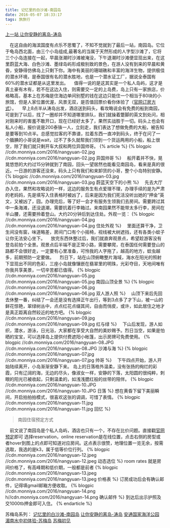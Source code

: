 ```yaml
---
title: 记忆里的白沙滩-南园岛
date: 2016-05-07 18:33:17
tags: 旅旅行
---
```

[上一站 让你安静的离岛-涛岛](//monniya.com/2016/04/18/kohtao/)

 在这自由的海滨国度有点乐不思蜀了，不知不觉就到了最后一站，南园岛。它位于龟岛西北面，由三个小岛组成,最著名的当属于天然形成的人字型沙滩了，它将三个小岛连接在一起，早晨涨潮时沙滩被淹没，下午退潮时沙滩便显现出来，在这里蔚蓝大海、白色沙滩、墨绿岛屿形成极别致的景色，在游人没有到来的早晨和黄昏，安静得仿佛岛上只剩下你。海中有美丽的珊瑚礁和丰富的海洋生物，提供极佳的潜水环境，是泰国很有名的潜水胜地，也是一个潜水证工厂，据说全泰国有60%的潜水证都是从这里发出。
 值得一说的是这其实是一个私人岛屿，这才是真土豪有木有，若不在这边入住，则需要交一定的上岛费，岛上只有一家旅店，价格略高，基本上在苏梅是住海边单间别墅的钱在这边只能住一个相当于80块的小旅馆，但是人家位置优渥，风景无双，是否值回票价看你体验了（[官网订房方式](//monniya.com/2016/05/07/nangyuan/#bookingstyle)）。
 早上8点半从涛岛出发，酒店送到码头，看攻略说会有免费的船到南园，可是到了以后，找了一圈却并不知道哪里排队，我们就操着蹩脚的英文到处问，相对刚来时的害羞不敢开口，现在已经好太多了，果然实战胜于一切。码头上也会有私人小船，报价说是200泰铢一人，立刻走，我们表达了想做免费的大船，被告知是要等到10点半。总感觉拉客的不靠谱，拉着东西一直冲到码头，终于在问了一个腼腆的小哥说是wait，过不了多久就帮我们领到一个货运两用的小船，船上很空，除了我们就只剩开车大叔和两位异国帅哥。
{% article %}
{% blogpic //cdn.monniya.com/2016/nangyuan-02.jpg //cdn.monniya.com/2016/nangyuan-02.jpg 异国帅哥 %}
 船开着并不快，晃晃悠悠的大约过15分钟就到了南园，回头一望居然也能看见南园岛，看来是真的很近。一日游的游客还没来，码头上只有我们和来卸货的小哥，整个小岛特别安静。 
{% blogpic //cdn.monniya.com/2016/nangyuan-03.jpg //cdn.monniya.com/2016/nangyuan-03.jpg 蔚蓝天空下的小熊 %}
 先去大厅办入住，果然和攻略说的一样，这边的服务生有点爱理不理，办理手续的是为严肃的老妈妈，先是填写入住表格时被凶了，后来是因为我们死活没听出她的“押金”英文，又被凶了，囧。办理完后，等了好一会才有服务生领我们去房间。需要跨过其中一条海滩，还没退潮，需要抗着行李箱过。来南园果然不能带太多行李，房间在半山腰，还需要拎着登山。大约20分钟后到达住处。外观一览： 
{% blogpic //cdn.monniya.com/2016/nangyuan-04.jpg //cdn.monniya.com/2016/nangyuan-04.jpg 住处外观 %}
 里面还算干净，卫生间没有窗，味道略差，房间门口有个小摇椅，视线被大树遮挡，还有各类小蚊子让你无法安心坐下。
 放完东西休整过后，我们就直奔观景点，希望趁游客没有登岛前拍个全景。观景点后半端不是正常小路，需要攀爬，在泰国任何需要登山的路都不会很好走，一定要有心里准备，可怜我的人字拖了，越高的地方，蚊虫越多，前期预防一定要做。 
 烈日下，站在山顶俯瞰整片海域，海水在阳光的照射下显现出不同的色彩，三座小岛就像镶嵌在翡翠里的明珠，光彩夺目，天地间唯有你我共享美景，一切辛苦都已值得。 
{% blogpic //cdn.monniya.com/2016/nangyuan-05.jpg //cdn.monniya.com/2016/nangyuan-05.jpg 南园山顶全景 %}
{% blogpic //cdn.monniya.com/2016/nangyuan-06.jpg //cdn.monniya.com/2016/nangyuan-06.jpg 双人游人照 %}
 山顶下来后先回去休整一番，纠结了一会还是没有选择正午出行，等到3点多了才下山，被一山的鲜花惊艳，翠绿树丛中，点点红花点缀其间，自由而俏皮，或许，如此居住之地才是真正距离自然较近的地方吧。 
{% blogpic //cdn.monniya.com/2016/nangyuan-09.jpg //cdn.monniya.com/2016/nangyuan-09.jpg 红与绿 %}
 下山后发现，游人如织，潜水，游泳，日光浴，大家都在享受大自然的美妙赐予。烈日当空，如果是怕晒的宝宝，可以选择岛上提供付费遮阳小帐篷，出示房牌可免费使用。
{% blogpic //cdn.monniya.com/2016/nangyuan-08.JPG //cdn.monniya.com/2016/nangyuan-08.JPG 沙滩与海 %}
{% blogpic //cdn.monniya.com/2016/nangyuan-07.jpg //cdn.monniya.com/2016/nangyuan-07.jpg 帅哥 %}
 下午四点开始，游人开始陆续离开，小岛渐渐安静下来。 岛上的日落格外温柔，没有张扬的绚烂的彩霞，只有辽阔的海，无边的尽头，像淑女一样，安静的下落，太阳圆的很纯粹，刺眼的阳光已被收起，只剩温柔的，如浅浅腮红般的丝带的陪伴。 
{% blogpic //cdn.monniya.com/2016/nangyuan-10.JPG //cdn.monniya.com/2016/nangyuan-10.JPG 日落 %}
想在黄昏下留下美丽瞬间，开启拍拍拍模式，很喜欢这张的调调，可惜了表情。 
{% blogpic //cdn.monniya.com/2016/nangyuan-11.jpg //cdn.monniya.com/2016/nangyuan-11.jpg 回忆 %}

>南园住宿预定方式

 前文说了南园岛是个私人岛屿，酒店也只有一个，不存在比价问题。直接戳[官网预定](//www.nangyuan.com/en/home.html)即可 选择reservation，online reservation是在线位置，点击右侧的房型或者hover到图上的点即可知道对应房间。这点表示很赞，地理位置一览无余，按需选取，我选的是k3，属于低等价位行列。
{% blogpic //cdn.monniya.com/2016/nangyuan-12.jpeg //cdn.monniya.com/2016/nangyuan-12.jpeg 动态选位 %}
room rates 就是房间价格了，有高峰期和低价期，一般都是前者 
{% blogpic //cdn.monniya.com/2016/nangyuan-13.jpeg //cdn.monniya.com/2016/nangyuan-13.jpeg 价格表 %}
订房成功后会有确认邮件，记得填gmail邮箱方便收取。 
{% blogpic //cdn.monniya.com/2016/nangyuan-14.png h//cdn.monniya.com/2016/nangyuan-14.png 确认邮件 %}
到达后出示护照及交1000tb押金即可入住。
{% endarticle %}

苏梅岛系列：
[记忆里的白沙滩-南园岛](//monniya.com/2016/05/07/nangyuan/)
[让你安静的离岛-涛岛](//monniya.com/2016/04/18/kohtao/)
[安通国家海洋公园](//monniya.com/2016/03/03/angthong/)
[湄南水中初体验-苏梅岛](//monniya.com/2016/03/03/angthong/)
[苏梅初见](//monniya.com/2016/02/29/samui/)
